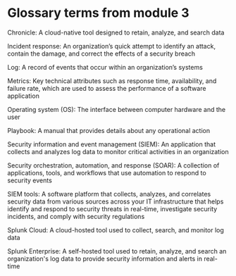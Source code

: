# Glossary terms from module 3
Chronicle: A cloud-native tool designed to retain, analyze, and search data

Incident response: An organization’s quick attempt to identify an attack, contain the damage, and correct the effects of a security breach

Log: A record of events that occur within an organization’s systems 

Metrics: Key technical attributes such as response time, availability, and failure rate, which are used to assess the performance of a software application

Operating system (OS): The interface between computer hardware and the user

Playbook: A manual that provides details about any operational action

Security information and event management (SIEM): An application that collects and analyzes log data to monitor critical activities in an organization

Security orchestration, automation, and response (SOAR): A collection of applications, tools, and workflows that use automation to respond to security events

SIEM tools: A software platform that collects, analyzes, and correlates security data from various sources across your IT infrastructure that helps identify and respond to security threats in real-time, investigate security incidents, and comply with security regulations

Splunk Cloud: A cloud-hosted tool used to collect, search, and monitor log data

Splunk Enterprise: A self-hosted tool used to retain, analyze, and search an organization's log data to provide security information and alerts in real-time

